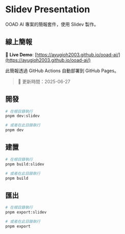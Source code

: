 # Slidev Presentation

OOAD AI 專案的簡報套件，使用 Slidev 製作。

## 線上簡報

🚀 **Live Demo**: [https://ayugioh2003.github.io/ooad-ai/](https://ayugioh2003.github.io/ooad-ai/)

此簡報透過 GitHub Actions 自動部署到 GitHub Pages。

> 📝 更新時間：2025-06-27

## 開發

```bash
# 在根目錄執行
pnpm dev:slidev

# 或者在此目錄執行
pnpm dev
```

## 建置

```bash
# 在根目錄執行
pnpm build:slidev

# 或者在此目錄執行
pnpm build
```

## 匯出

```bash
# 在根目錄執行
pnpm export:slidev

# 或者在此目錄執行
pnpm export
```
